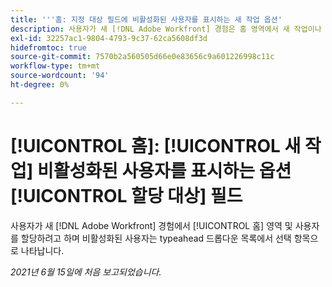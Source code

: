 ```yaml
---
title: '''홈: 지정 대상 필드에 비활성화된 사용자를 표시하는 새 작업 옵션'
description: 사용자가 새 [!DNL Adobe Workfront] 경험은 홈 영역에서 새 작업이나 문제를 만들고 사용자를 할당하려고 하며 비활성화된 사용자는 [!UICONTROL 서체] 드롭다운 목록.
exl-id: 32257ac1-9804-4793-9c37-62ca5608df3d
hidefromtoc: true
source-git-commit: 7570b2a560505d66e0e83656c9a601226998c11c
workflow-type: tm+mt
source-wordcount: '94'
ht-degree: 0%

---
```


# [!UICONTROL 홈]: [!UICONTROL 새 작업] 비활성화된 사용자를 표시하는 옵션 [!UICONTROL 할당 대상] 필드

사용자가 새 [!DNL Adobe Workfront] 경험에서 [!UICONTROL 홈] 영역 및 사용자를 할당하려고 하며 비활성화된 사용자는 typeahead 드롭다운 목록에서 선택 항목으로 나타납니다.

_2021년 6월 15일에 처음 보고되었습니다._

